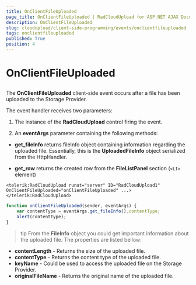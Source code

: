 ```yaml
---
title: OnClientFileUploaded
page_title: OnClientFileUploaded | RadCloudUpload for ASP.NET AJAX Documentation
description: OnClientFileUploaded
slug: cloudupload/client-side-programming/events/onclientfileuploaded
tags: onclientfileuploaded
published: True
position: 4
---
```


# OnClientFileUploaded



## 

The **OnClientFileUploaded** client-side event occurs after a file has been uploaded to the Storage Provider.

The event handler receives two parameters:

1. The instance of the **RadCloudUpload** control firing the event.

1. An **eventArgs** parameter containing the following methods:

* **get_fileInfo** returns fileInfo object containing information regarding the uploaded file. Essentially, this is the **UploadedFileInfo** object serialized from the HttpHandler.

* **get_row** returns the created row from the **FileListPanel** section (`<LI>` element)

````ASP.NET
<telerik:RadCloudUpload runat="server" ID="RadCloudUpload1" OnClientFileUploaded="onClientFileUploaded" ...>
</telerik:RadCloudUpload>
````



````JavaScript
function onClientFileUploaded(sender, eventArgs) {
	var contentType = eventArgs.get_fileInfo().contentType;
	alert(contentType);
}
````



>tip From the **FileInfo** object you could get important information about the uploaded file. The properties are listed bellow:
*  **contentLength** - Returns the size of the uploaded file.
*  **contentType** - Returns the content type of the uploaded file.
*  **keyName** - Could be used to access the uploaded file on the Storage Provider.
*  **originalFileName** - Returns the original name of the uploaded file.
>

